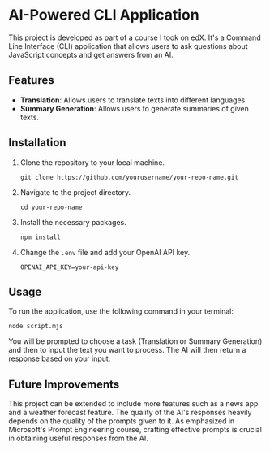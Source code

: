 # AI-Powered CLI Application

This project is developed as part of a course I took on edX. It's a Command Line Interface (CLI) application that allows users to ask questions about JavaScript concepts and get answers from an AI.

## Features

- **Translation**: Allows users to translate texts into different languages.
- **Summary Generation**: Allows users to generate summaries of given texts.

## Installation

1. Clone the repository to your local machine.
   ```
   git clone https://github.com/yourusername/your-repo-name.git
   ```
2. Navigate to the project directory.
   ```
   cd your-repo-name
   ```
3. Install the necessary packages.
   ```
   npm install
   ```
4. Change the  `.env` file and add your OpenAI API key.
   ```
   OPENAI_API_KEY=your-api-key
   ```

## Usage

To run the application, use the following command in your terminal:

```
node script.mjs
```

You will be prompted to choose a task (Translation or Summary Generation) and then to input the text you want to process. The AI will then return a response based on your input.

## Future Improvements

This project can be extended to include more features such as a news app and a weather forecast feature. The quality of the AI's responses heavily depends on the quality of the prompts given to it. As emphasized in Microsoft's Prompt Engineering course, crafting effective prompts is crucial in obtaining useful responses from the AI.
